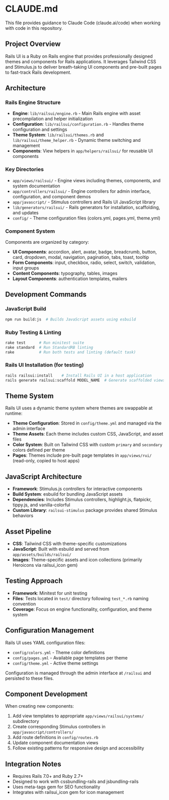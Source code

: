 # CLAUDE.md

This file provides guidance to Claude Code (claude.ai/code) when working with code in this repository.

## Project Overview

Rails UI is a Ruby on Rails engine that provides professionally designed themes and components for Rails applications. It leverages Tailwind CSS and Stimulus.js to deliver breath-taking UI components and pre-built pages to fast-track Rails development.

## Architecture

### Rails Engine Structure
- **Engine**: `lib/railsui/engine.rb` - Main Rails engine with asset precompilation and helper initialization
- **Configuration**: `lib/railsui/configuration.rb` - Handles theme configuration and settings
- **Theme System**: `lib/railsui/themes.rb` and `lib/railsui/theme_helper.rb` - Dynamic theme switching and management
- **Components**: View helpers in `app/helpers/railsui/` for reusable UI components

### Key Directories
- `app/views/railsui/` - Engine views including themes, components, and system documentation
- `app/controllers/railsui/` - Engine controllers for admin interface, configuration, and component demos
- `app/javascript/` - Stimulus controllers and Rails UI JavaScript library
- `lib/generators/railsui/` - Rails generators for installation, scaffolding, and updates
- `config/` - Theme configuration files (colors.yml, pages.yml, theme.yml)

### Component System
Components are organized by category:
- **UI Components**: accordion, alert, avatar, badge, breadcrumb, button, card, dropdown, modal, navigation, pagination, tabs, toast, tooltip
- **Form Components**: input, checkbox, radio, select, switch, validation, input groups
- **Content Components**: typography, tables, images
- **Layout Components**: authentication templates, mailers

## Development Commands

### JavaScript Build
```bash
npm run build:js  # Builds JavaScript assets using esbuild
```

### Ruby Testing & Linting
```bash
rake test      # Run minitest suite
rake standard  # Run StandardRB linting
rake           # Run both tests and linting (default task)
```

### Rails UI Installation (for testing)
```bash
rails railsui:install    # Install Rails UI in a host application
rails generate railsui:scaffold MODEL_NAME  # Generate scaffolded views with Rails UI styling
```

## Theme System

Rails UI uses a dynamic theme system where themes are swappable at runtime:

- **Theme Configuration**: Stored in `config/theme.yml` and managed via the admin interface
- **Theme Assets**: Each theme includes custom CSS, JavaScript, and asset files
- **Color System**: Built on Tailwind CSS with custom `primary` and `secondary` colors defined per theme
- **Pages**: Themes include pre-built page templates in `app/views/rui/` (read-only, copied to host apps)

## JavaScript Architecture

- **Framework**: Stimulus.js controllers for interactive components
- **Build System**: esbuild for bundling JavaScript assets
- **Dependencies**: Includes Stimulus controllers, highlight.js, flatpickr, tippy.js, and vanilla-colorful
- **Custom Library**: `railsui-stimulus` package provides shared Stimulus behaviors

## Asset Pipeline

- **CSS**: Tailwind CSS with theme-specific customizations
- **JavaScript**: Built with esbuild and served from `app/assets/builds/railsui/`
- **Images**: Theme-specific assets and icon collections (primarily Heroicons via railsui_icon gem)

## Testing Approach

- **Framework**: Minitest for unit testing
- **Files**: Tests located in `test/` directory following `test_*.rb` naming convention
- **Coverage**: Focus on engine functionality, configuration, and theme system

## Configuration Management

Rails UI uses YAML configuration files:
- `config/colors.yml` - Theme color definitions
- `config/pages.yml` - Available page templates per theme  
- `config/theme.yml` - Active theme settings

Configuration is managed through the admin interface at `/railsui` and persisted to these files.

## Component Development

When creating new components:
1. Add view templates to appropriate `app/views/railsui/systems/` subdirectory
2. Create corresponding Stimulus controllers in `app/javascript/controllers/`
3. Add route definitions in `config/routes.rb`
4. Update component documentation views
5. Follow existing patterns for responsive design and accessibility

## Integration Notes

- Requires Rails 7.0+ and Ruby 2.7+
- Designed to work with cssbundling-rails and jsbundling-rails
- Uses meta-tags gem for SEO functionality
- Integrates with railsui_icon gem for icon management